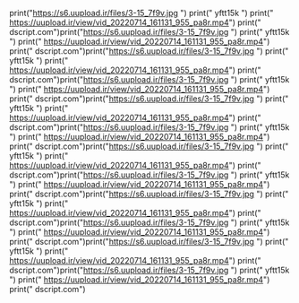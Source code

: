 print("https://s6.uupload.ir/files/3-15_7f9v.jpg ")
print(" yftt15k ")
print(" https://uupload.ir/view/vid_20220714_161131_955_pa8r.mp4")
print(" dscript.com")print("https://s6.uupload.ir/files/3-15_7f9v.jpg ")
print(" yftt15k ")
print(" https://uupload.ir/view/vid_20220714_161131_955_pa8r.mp4")
print(" dscript.com")print("https://s6.uupload.ir/files/3-15_7f9v.jpg ")
print(" yftt15k ")
print(" https://uupload.ir/view/vid_20220714_161131_955_pa8r.mp4")
print(" dscript.com")print("https://s6.uupload.ir/files/3-15_7f9v.jpg ")
print(" yftt15k ")
print(" https://uupload.ir/view/vid_20220714_161131_955_pa8r.mp4")
print(" dscript.com")print("https://s6.uupload.ir/files/3-15_7f9v.jpg ")
print(" yftt15k ")
print(" https://uupload.ir/view/vid_20220714_161131_955_pa8r.mp4")
print(" dscript.com")print("https://s6.uupload.ir/files/3-15_7f9v.jpg ")
print(" yftt15k ")
print(" https://uupload.ir/view/vid_20220714_161131_955_pa8r.mp4")
print(" dscript.com")print("https://s6.uupload.ir/files/3-15_7f9v.jpg ")
print(" yftt15k ")
print(" https://uupload.ir/view/vid_20220714_161131_955_pa8r.mp4")
print(" dscript.com")print("https://s6.uupload.ir/files/3-15_7f9v.jpg ")
print(" yftt15k ")
print(" https://uupload.ir/view/vid_20220714_161131_955_pa8r.mp4")
print(" dscript.com")print("https://s6.uupload.ir/files/3-15_7f9v.jpg ")
print(" yftt15k ")
print(" https://uupload.ir/view/vid_20220714_161131_955_pa8r.mp4")
print(" dscript.com")print("https://s6.uupload.ir/files/3-15_7f9v.jpg ")
print(" yftt15k ")
print(" https://uupload.ir/view/vid_20220714_161131_955_pa8r.mp4")
print(" dscript.com")print("https://s6.uupload.ir/files/3-15_7f9v.jpg ")
print(" yftt15k ")
print(" https://uupload.ir/view/vid_20220714_161131_955_pa8r.mp4")
print(" dscript.com")print("https://s6.uupload.ir/files/3-15_7f9v.jpg ")
print(" yftt15k ")
print(" https://uupload.ir/view/vid_20220714_161131_955_pa8r.mp4")
print(" dscript.com")
